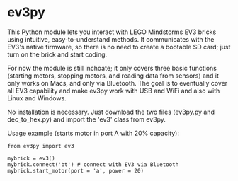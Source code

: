 ev3py
=====

This Python module lets you interact with LEGO Mindstorms EV3 bricks using intuitive, easy-to-understand methods. It communicates with the EV3's native firmware, so there is no need to create a bootable SD card; just turn on the brick and start coding.

For now the module is still inchoate; it only covers three basic functions (starting motors, stopping motors, and reading data from sensors) and it only works on Macs, and only via Bluetooth. The goal is to eventually cover all EV3 capability and make ev3py work with USB and WiFi and also with Linux and Windows.

No installation is necessary. Just download the two files (ev3py.py and dec_to_hex.py) and import the 'ev3' class from ev3py.

Usage example (starts motor in port A with 20% capacity):

    from ev3py import ev3

    mybrick = ev3()
    mybrick.connect('bt') # connect with EV3 via Bluetooth
    mybrick.start_motor(port = 'a', power = 20)
